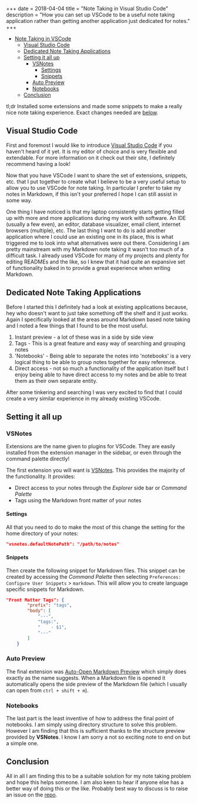 +++
date = 2018-04-04
title = "Note Taking in Visual Studio Code"
description = "How you can set up VSCode to be a useful note taking application rather than getting another application just dedicated for notes."
+++
- [Note Taking in VSCode](#note-taking-in-vscode)
    - [Visual Studio Code](#visual-studio-code)
    - [Dedicated Note Taking Applications](#dedicated-note-taking-applications)
    - [Setting it all up](#setting-it-all-up)
        - [VSNotes](#vsnotes)
            - [Settings](#settings)
            - [Snippets](#snippets)
        - [Auto Preview](#auto-preview)
        - [Notebooks](#notebooks)
    - [Conclusion](#conclusion)

tl;dr Installed some extensions and made some snippets to make a really nice
note taking experience. Exact changes needed are [below](#setting-it-all-up).

## Visual Studio Code

First and foremost I would like to introduce [Visual Studio Code] if you haven't
heard of it yet. It is my editor of choice and is very flexible and extendable.
For more information on it check out their site, I definitely recommend having a
look!

[Visual Studio Code]: https://code.visualstudio.com

Now that you have VSCode I want to share the set of extensions, snippets, etc.
that I put together to create what I believe to be a very useful setup to allow
you to use VSCode for note taking. In particular I prefer to take my notes in
Markdown, if this isn't your preferred I hope I can still assist in some way.

One thing I have noticed is that my laptop consistently starts getting filled up
with more and more applications during my work with software. An IDE (usually a
few even), an editor, database visualizer, email client, internet browsers
(multiple), etc. The last thing I want to do is add another application where I
could use an existing one in its place, this is what triggered me to look into
what alternatives were out there. Considering I am pretty mainstream with my
Markdown note taking it wasn't too much of a difficult task. I already used
VSCode for many of my projects and plenty for editing READMEs and the like, so I
knew that it had quite an expansive set of functionality baked in to provide a
great experience when writing Markdown.

## Dedicated Note Taking Applications

Before I started this I definitely had a look at existing applications because,
hey who doesn't want to just take something off the shelf and it just works.
Again I specifically looked at the areas around Markdown based note taking and I
noted a few things that I found to be the most useful.

1. Instant preview - a lot of these was in a side by side view
1. Tags - This is a great feature and easy way of searching and grouping notes
1. 'Notebooks' - Being able to separate the notes into 'notebooks' is a very
   logical thing to be able to group notes together for easy reference.
1. Direct access - not so much a functionality of the application itself but I
   enjoy being able to have direct access to my notes and be able to treat them
   as their own separate entity.

After some tinkering and searching I was very excited to find that I could
create a very similar experience in my already existing VSCode.

## Setting it all up

### VSNotes

Extensions are the name given to plugins for VSCode. They are easily installed
from the extension manager in the sidebar, or even through the command palette
directly!

The first extension you will want is [VSNotes]. This provides the majority of
the functionality. It provides:

- Direct access to your notes through the _Explorer_ side bar or _Command
  Palette_
- Tags using the Markdown front matter of your notes

#### Settings

All that you need to do to make the most of this change the setting for the home
directory of your notes:

```json
"vsnotes.defaultNotePath": "/path/to/notes"
```

#### Snippets

Then create the following snippet for Markdown files. This snippet can be
created by accessing the _Command Palette_ then selecting `Preferences:
Configure User Snippets` > `markdown`. This will allow you to create language
specific snippets for Markdown.

```json
"Front Matter Tags": {
		"prefix": "tags",
		"body": [
			"---",
			"tags:",
			"    - $1",
			"---"
		]
	}
```

### Auto Preview

The final extension was [Auto-Open Markdown Preview][auto-preview] which simply
does exactly as the name suggests. When a Markdown file is opened it
automatically opens the side preview of the Markdown file (which I usually can
open from `ctrl + shift + m`).

### Notebooks

The last part is the least inventive of how to address the final point of
notebooks. I am simply using directory structure to solve this problem. However
I am finding that this is sufficient thanks to the structure preview provided by
**VSNotes**. I know I am sorry a not so exciting note to end on but a simple
one.

[VSNotes]: https://marketplace.visualstudio.com/items?itemName=patricklee.vsnotes
[auto-preview]: https://marketplace.visualstudio.com/items?itemName=hnw.vscode-auto-open-markdown-preview

## Conclusion

All in all I am finding this to be a suitable solution for my note taking
problem and hope this helps someone. I am also keen to hear if anyone else has a
better way of doing this or the like. Probably best way to discuss is to raise
an issue on the [repo](https://github.com/maccoda/maccoda.github.io/issues).